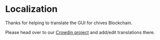 # Localization

Thanks for helping to translate the GUI for chives Blockchain.

Please head over to our [Crowdin project](https://crowdin.com/project/chives-blockchain/) and add/edit translations there.
